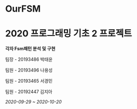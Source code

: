 # OurFSM

# 2020 프로그래밍 기초 2 프로젝트

__각자 Fsm패턴 분석 및 구현__

팀장 - 20193486 박태윤

팀원 - 20193496 나용성

팀원 - 20193465 서경민

팀원 - 20192447 김지아

_2020-09-29 ~ 2020-10-20_
